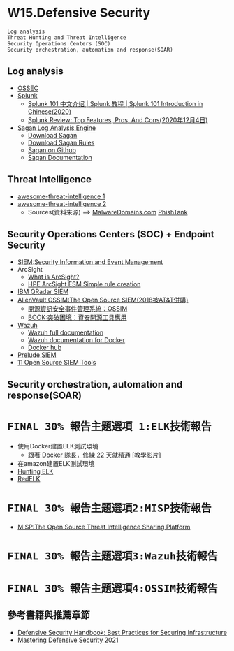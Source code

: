 # W15.Defensive Security
```
Log analysis
Threat Hunting and Threat Intelligence
Security Operations Centers (SOC)
Security orchestration, automation and response(SOAR)
```
## Log analysis
- [OSSEC](https://www.ossec.net/)
- [Splunk]()
  - [Splunk 101 中文介绍 | Splunk 教程 | Splunk 101 Introduction in Chinese(2020)](https://www.youtube.com/watch?v=b1EG7uQ1yIc)
  - [Splunk Review: Top Features, Pros, And Cons(2020年12月4日)](https://www.youtube.com/watch?v=rqPD_TF-zGI)
- [Sagan Log Analysis Engine](https://quadrantsec.com/sagan_log_analysis_engine/)
  - [Download Sagan](https://download.quadrantsec.com)
  - [Download Sagan Rules](https://rules.quadrantsec.com)
  - [Sagan on Github](https://github.com/quadrantsec/sagan)
  - [Sagan Documentation](https://sagan.readthedocs.org)

   
## Threat Intelligence

- [awesome-threat-intelligence 1](https://github.com/hslatman/awesome-threat-intelligence)
- [awesome-threat-intelligence 2](https://githubmemory.com/repo/inigma117/awesome-threat-intelligence)
  - Sources(資料來源) ==> [MalwareDomains.com](http://www.malwaredomains.com/) [PhishTank](https://www.phishtank.com/developer_info.php)


## Security Operations Centers (SOC) + Endpoint Security
- [SIEM:Security Information and Event Management](https://en.wikipedia.org/wiki/Security_information_and_event_management)
- ArcSight
  - [What is ArcSight?](https://www.youtube.com/watch?v=7iIgKvUP7hc)
  - [HPE ArcSight ESM Simple rule creation](https://www.youtube.com/watch?v=1MNXd2BcdG0)
- [IBM QRadar SIEM](https://www.ibm.com/products/qradar-siem)
- [AlienVault OSSIM:The Open Source SIEM(2018被AT&T併購)](https://cybersecurity.att.com/products/ossim)
  - [開源資訊安全事件管理系統：OSSIM](https://ithelp.ithome.com.tw/articles/10227609) 
  - [BOOK:突破困境：資安開源工具應用](https://www.tenlong.com.tw/products/9789864345465)
- [Wazuh](https://github.com/wazuh/wazuh)
  - [Wazuh full documentation](https://documentation.wazuh.com/current/index.html)
  - [Wazuh documentation for Docker]()
  - [Docker hub](https://hub.docker.com/r/wazuh/wazuh-odfe)
- [Prelude SIEM](https://www.prelude-siem.com/en/)
- [11 Open Source SIEM Tools](https://logz.io/blog/open-source-siem-tools/)

## Security orchestration, automation and response(SOAR) 


# `FINAL 30% 報告主題選項 1:ELK技術報告`
- 使用Docker建置ELK測試環境
  - [跟著 Docker 隊長，修練 22 天就精通](https://www.tenlong.com.tw/products/9789863126799) [[教學影片]](https://reurl.cc/7rOZNd)  
- 在amazon建置ELK測試環境
- [Hunting ELK](https://github.com/Cyb3rWard0g/HELK)
- [RedELK](https://github.com/fastlorenzo/redelk-server)

# `FINAL 30% 報告主題選項2:MISP技術報告`
- [MISP:The Open Source Threat Intelligence Sharing Platform](https://www.circl.lu/doc/misp/)

# `FINAL 30% 報告主題選項3:Wazuh技術報告`

# `FINAL 30% 報告主題選項4:OSSIM技術報告`

## 參考書籍與推薦章節
- [Defensive Security Handbook: Best Practices for Securing Infrastructure](https://www.tenlong.com.tw/products/9789864766963)
- [Mastering Defensive Security 2021](https://www.packtpub.com/product/mastering-defensive-security/9781800208162)
